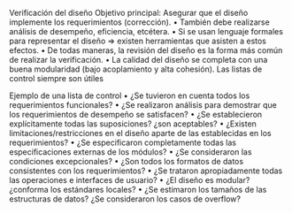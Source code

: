 Verificación del diseño
Objetivo principal: Asegurar que el diseño implemente los requerimientos
(corrección).
• También debe realizarse análisis de desempeño, eficiencia, etcétera.
• Si se usan lenguaje formales para representar el diseño => existen herramientas que
asisten a estos efectos.
• De todas maneras, la revisión del diseño es la forma más común de realizar la
verificación.
• La calidad del diseño se completa con una buena modularidad (bajo acoplamiento y
alta cohesión).
Las listas de control
siempre son útiles

Ejemplo de una lista de control
• ¿Se tuvieron en cuenta todos los requerimientos funcionales?
• ¿Se realizaron análisis para demostrar que los requerimientos de desempeño se satisfacen?
• ¿Se establecieron explícitamente todas las suposiciones? ¿son aceptables?
• ¿Existen limitaciones/restricciones en el diseño aparte de las establecidas en los
requerimientos?
• ¿Se especificaron completamente todas las especificaciones externas de los módulos?
• ¿Se consideraron las condiciones excepcionales?
• ¿Son todos los formatos de datos consistentes con los requerimientos?
• ¿Se trataron apropiadamente todas las operaciones e interfaces de usuario?
• ¿El diseño es modular? ¿conforma los estándares locales?
• ¿Se estimaron los tamaños de las estructuras de datos? ¿Se consideraron los casos de
overflow?



